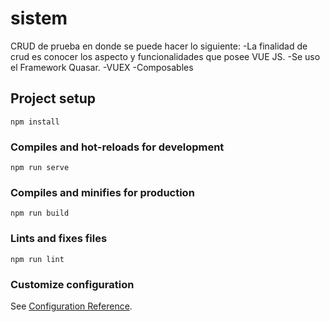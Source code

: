 # sistem

CRUD de prueba en donde se puede hacer lo siguiente:
-La finalidad de crud es conocer los aspecto y funcionalidades que posee VUE JS.
-Se uso el Framework Quasar.
-VUEX
-Composables

## Project setup

```
npm install
```

### Compiles and hot-reloads for development

```
npm run serve
```

### Compiles and minifies for production

```
npm run build
```

### Lints and fixes files

```
npm run lint
```

### Customize configuration

See [Configuration Reference](https://cli.vuejs.org/config/).
